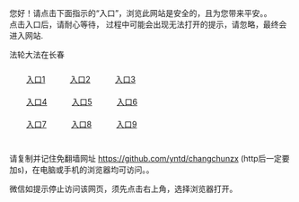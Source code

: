 您好！请点击下面指示的“入口”，浏览此网站是安全的，且为您带来平安。。 <br/>
点击入口后，请耐心等待， 过程中可能会出现无法打开的提示，请忽略，最终会进入网站. </br>

法轮大法在长春<br/>
<div style="padding:10px"><a style="margin:20px" target="_blank" href="https://d5bh8b1vl6l3j.cloudfront.net/2Qpsp?pgtocbv" id="ccLink1" rel="nofollow">入口1</a> <a target="_blank" style="margin:20px" href="https://dpzw458yu1rgo.cloudfront.net/2Qpsp?rwtqql" id="ccLink2" rel="nofollow">入口2</a> <a style="margin:20px" target="_blank" href="https://d2lo8pxiql07ih.cloudfront.net/2Qpsp?uwkyfoel" id="ccLink3" rel="nofollow">入口3</a></div>

<div style="padding:10px" ><a style="margin:20px" target="_blank" href="https://d5bh8b1vl6l3j.cloudfront.net/2Qpsp?pgtocbv" id="ccLink4" rel="nofollow">入口4</a> <a style="margin:20px" href="https://dpzw458yu1rgo.cloudfront.net/2Qpsp?rwtqql" target="_blank" id="ccLink5" rel="nofollow">入口5</a> <a style="margin:20px" href="https://d2lo8pxiql07ih.cloudfront.net/2Qpsp?uwkyfoel" target="_blank" id="ccLink6" rel="nofollow">入口6</a></div>

<div style="padding:10px"><a style="margin:20px" target="_blank" href="https://d5bh8b1vl6l3j.cloudfront.net/2Qpsp?pgtocbv" id="ccLink7" rel="nofollow">入口7</a> <a style="margin:20px" href="https://dpzw458yu1rgo.cloudfront.net/2Qpsp?rwtqql" target="_blank" id="ccLink8" rel="nofollow">入口8</a> <a style="margin:20px" target="_blank" href="https://d2lo8pxiql07ih.cloudfront.net/2Qpsp?uwkyfoel" id="ccLink9" rel="nofollow">入口9</a></div>

<br/>



请复制并记住免翻墙网址 https://github.com/yntd/changchunzx (http后一定要加s)，在电脑或手机的浏览器均可访问。。<br/>

微信如提示停止访问该网页，须先点击右上角，选择浏览器打开。
